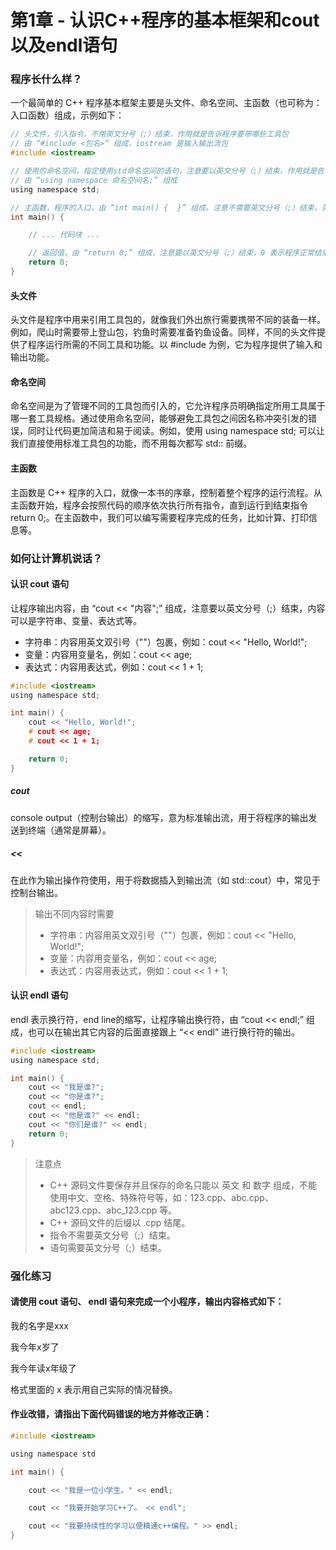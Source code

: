 # 第1章 - 认识C++程序的基本框架和cout以及endl语句


### 程序长什么样？

一个最简单的 C++ 程序基本框架主要是头文件、命名空间、主函数（也可称为：入口函数）组成，示例如下：

```c
// 头文件，引入指令，不用英文分号（;）结束，作用就是告诉程序要带哪些工具包
// 由 “#include <包名>” 组成，iostream 是输入输出流包
#include <iostream>

// 使用的命名空间，指定使用std命名空间的语句，注意要以英文分号（;）结束，作用就是告诉程序要使用工具包的哪个工具
// 由 “using namespace 命名空间名;” 组成
using namespace std;

// 主函数，程序的入口，由 “int main() {  }” 组成，注意不需要英文分号（;）结束，英文“{}” 是代码块的开始和结束
int main() {

    // ... 代码块 ...

    // 返回值，由 “return 0;” 组成，注意要以英文分号（;）结束，0 表示程序正常结束
    return 0;                 
}
```

#### 头文件

头文件是程序中用来引用工具包的，就像我们外出旅行需要携带不同的装备一样。例如，爬山时需要带上登山包，钓鱼时需要准备钓鱼设备。同样，不同的头文件提供了程序运行所需的不同工具和功能。以 #include <iostream> 为例，它为程序提供了输入和输出功能。

#### 命名空间

命名空间是为了管理不同的工具包而引入的，它允许程序员明确指定所用工具属于哪一套工具规格。通过使用命名空间，能够避免工具包之间因名称冲突引发的错误，同时让代码更加简洁和易于阅读。例如，使用 using namespace std; 可以让我们直接使用标准工具包的功能，而不用每次都写 std:: 前缀。

#### 主函数

主函数是 C++ 程序的入口，就像一本书的序章，控制着整个程序的运行流程。从主函数开始，程序会按照代码的顺序依次执行所有指令，直到运行到结束指令 return 0;。在主函数中，我们可以编写需要程序完成的任务，比如计算、打印信息等。


### 如何让计算机说话？

####  认识 cout 语句

让程序输出内容，由 “cout << "内容";” 组成，注意要以英文分号（;）结束，内容可以是字符串、变量、表达式等。
- 字符串：内容用英文双引号（""）包裹，例如：cout << "Hello, World!";
- 变量：内容用变量名，例如：cout << age;
- 表达式：内容用表达式，例如：cout << 1 + 1;

```c
#include <iostream>
using namespace std;

int main() {
    cout << "Hello, World!";
    # cout << age;
    # cout << 1 + 1;

    return 0;
}
```

##### cout

console output（控制台输出）的缩写，意为标准输出流，用于将程序的输出发送到终端（通常是屏幕）。

##### <<

在此作为输出操作符使用，用于将数据插入到输出流（如 std::cout）中，常见于控制台输出。

> 输出不同内容时需要
> - 字符串：内容用英文双引号（""）包裹，例如：cout << "Hello, World!";
> - 变量：内容用变量名，例如：cout << age;
> - 表达式：内容用表达式，例如：cout << 1 + 1;


####  认识 endl 语句

endl 表示换行符，end line的缩写，让程序输出换行符，由 “cout << endl;” 组成，也可以在输出其它内容的后面直接跟上 “<< endl” 进行换行符的输出。

```c
#include <iostream>
using namespace std;

int main() {
    cout << "我是谁?";
    cout << "你是谁?";
    cout << endl;
    cout << "他是谁?" << endl;
    cout << "你们是谁?" << endl;
    return 0;
}
```

> 注意点
> - C++ 源码文件要保存并且保存的命名只能以 英文 和 数字 组成，不能使用中文、空格、特殊符号等，如：123.cpp、abc.cpp、abc123.cpp、abc_123.cpp 等。
> - C++ 源码文件的后缀以 .cpp 结尾。
> - 指令不需要英文分号（;）结束。
> - 语句需要英文分号（;）结束。

### 强化练习

#### 请使用 cout 语句、 endl 语句来完成一个小程序，输出内容格式如下：

我的名字是xxx

我今年x岁了

我今年读x年级了

格式里面的 x 表示用自己实际的情况替换。

#### 作业改错，请指出下面代码错误的地方并修改正确：

```c
#include <iostream>

using namespace std

int main() {

	cout << "我是一位小学生。" << endl;

	cout << "我要开始学习C++了。 << endl";

	cout << "我要持续性的学习以便精通c++编程。" >> endl;
}
```
